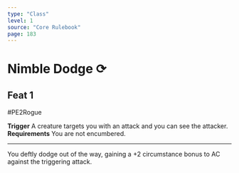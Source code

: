 ```yaml
---
type: "Class"
level: 1
source: "Core Rulebook"
page: 183
---
```

# Nimble Dodge ⟳
## Feat 1
#PE2Rogue

**Trigger** A creature targets you with an attack and you can see the attacker.
**Requirements** You are not encumbered.

---
You deftly dodge out of the way, gaining a +2 circumstance bonus to AC against the triggering attack.
